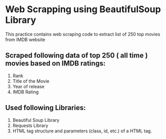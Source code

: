 # Web Scrapping using BeautifulSoup Library
This practice contains web scraping code to extract list of 250 top movies from IMDB website

## Scraped following data of top 250 ( all time ) movies based on IMDB ratings:
1. Rank
2. Title of the Movie
3. Year of release
4. IMDB Rating

## Used following Libraries:
1. Beautiful Soup Library
2. Requests Library
3. HTML tag structure and parameters (class, id, etc.) of a HTML tag.

